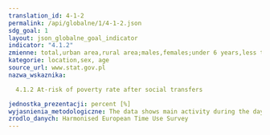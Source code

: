```yaml
---
translation_id: 4-1-2
permalink: /api/globalne/1/4-1-2.json
sdg_goal: 1
layout: json_globalne_goal_indicator
indicator: "4.1.2"
zmienne: total,urban area,rural area;males,females;under 6 years,less than 18 years,18-24 years,18-64 years,60 years and more,65 years and more
kategorie: location,sex, age
source_url: www.stat.gov.pl
nazwa_wskaznika:  
  4.1.2 At-risk of poverty rate after social transfers
jednostka_prezentacji: percent [%]
wyjasnienia_metodologiczne: The data shows main activity during the day in specific countries (Austria, France, Belgium, Norway, Hungary) by their main activity status.
zrodlo_danych: Harmonised European Time Use Survey
---
```

